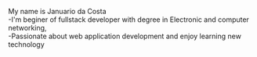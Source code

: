 My name is Januario da Costa\
-I'm beginer of fullstack developer with degree in Electronic and computer networking,\
-Passionate about web application development and enjoy learning new technology 

